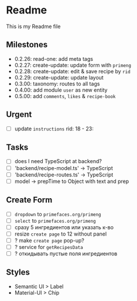 # Readme
This is my Readme file

## Milestones
 - 0.2.26: read-one: add meta tags
 - 0.2.27: create-update: update form with `primeng`
 - 0.2.28: create-update: edit & save recipe by `rid`
 - 0.2.29: create-update: update layout
 - 0.3.00: taxonomy: routes to all tags
 - 0.4.00: add module `user` as new entity
 - 0.5.00: add `comments`, `likes` & `recipe-book`

## Urgent
 - [ ] update `instructions` rid: 18 - 23:

## Tasks
 - [ ]  does I need TypeScript at backend?
 - [ ] 'backend/recipe-model.ts'  -> TypeScript
 - [ ] 'backend/recipe-routes.ts' -> TypeScript
 - [ ] model -> prepTime to Object with text and prep

## Create Form
 - [ ] `dropdown` to `primefaces.org/primeng`
 - [ ] `select`   to `primefaces.org/primeng`
 - [ ] сразу 5 ингредиентов или указать к-во
 - [ ] resize `create page` to 12 without panel
 - [ ] ? make `create page` pop-up?
 - [ ] ? service for `getRecipesData`
 - [ ] ? откидывать пустые поля ингредиентов

## Styles
 - Semantic UI > Label
 - Material-UI > Chip
